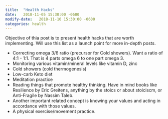 ```yaml
---
title:  "Health Hacks"
date:   2018-11-05 15:30:00 -0600
modify-date:   2018-11-10 15:30:00 -0600
categories: health
---
```


Objective of thia post is to present health hacks that are worth implementing. Will use this list as a launch point for more in-depth posts.

- Correcting omega 3/6 ratio (precursor for Cold showers). Want a ratio of 4:1 - 1:1. That is 4 parts omega 6 to one part omega 3.
- Monitoring various vitamin/mineral levels like vitamin D, zinc
- Cold showers (cold thermogenesis)
- Low-carb Keto diet
- Meditation practice
- Reading things that promote healthy thinking. Have in mind books like Resilience by Eric Greitens, anything by the stoics or about stoiciscm, or Anti-Fragile by Nassim Taleb.
- Another important related concept is knowing your values and acting in accordance with those values.
- A physical exercise/movement practice.